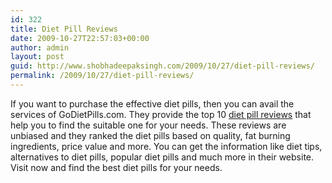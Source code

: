 ```yaml
---
id: 322
title: Diet Pill Reviews
date: 2009-10-27T22:57:03+00:00
author: admin
layout: post
guid: http://www.shobhadeepaksingh.com/2009/10/27/diet-pill-reviews/
permalink: /2009/10/27/diet-pill-reviews/
---
```

If you want to purchase the effective diet pills, then you can avail the services of GoDietPills.com. They provide the top 10 [diet pill reviews](http://godietpills.com/) that help you to find the suitable one for your needs. These reviews are unbiased and they ranked the diet pills based on quality, fat burning ingredients, price value and more. You can get the information like diet tips, alternatives to diet pills, popular diet pills and much more in their website. Visit now and find the best diet pills for your needs.